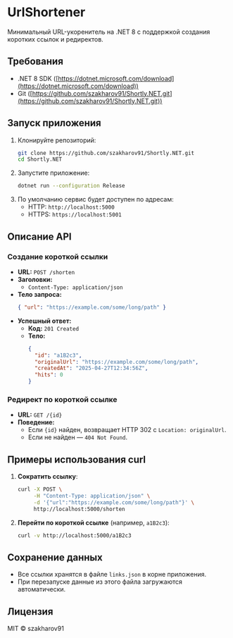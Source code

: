 # UrlShortener

Минимальный URL-укоренитель на .NET 8 с поддержкой создания коротких ссылок и редиректов.

## Требования

- .NET 8 SDK ([https://dotnet.microsoft.com/download](https://dotnet.microsoft.com/download))
- Git ([https://github.com/szakharov91/Shortly.NET.git](https://github.com/szakharov91/Shortly.NET.git))

## Запуск приложения

1. Клонируйте репозиторий:
   ```bash
   git clone https://github.com/szakharov91/Shortly.NET.git
   cd Shortly.NET
   ```
2. Запустите приложение:
   ```bash
   dotnet run --configuration Release
   ```
3. По умолчанию сервис будет доступен по адресам:
   - HTTP:  `http://localhost:5000`
   - HTTPS: `https://localhost:5001`

## Описание API

### Создание короткой ссылки

- **URL:** `POST /shorten`
- **Заголовки:**
  - `Content-Type: application/json`
- **Тело запроса:**
  ```json
  { "url": "https://example.com/some/long/path" }
  ```
- **Успешный ответ:**
  - **Код:** `201 Created`
  - **Тело:**
    ```json
    {
      "id": "a1B2c3",
      "originalUrl": "https://example.com/some/long/path",
      "createdAt": "2025-04-27T12:34:56Z",
      "hits": 0
    }
    ```

### Редирект по короткой ссылке

- **URL:** `GET /{id}`
- **Поведение:**
  - Если `{id}` найден, возвращает HTTP 302 с `Location: originalUrl`.
  - Если не найден — `404 Not Found`.

## Примеры использования curl

1. **Сократить ссылку**:

   ```bash
   curl -X POST \
        -H "Content-Type: application/json" \
        -d '{"url":"https://example.com/some/long/path"}' \
        http://localhost:5000/shorten
   ```

2. **Перейти по короткой ссылке** (например, `a1B2c3`):

   ```bash
   curl -v http://localhost:5000/a1B2c3
   ```

## Сохранение данных

- Все ссылки хранятся в файле `links.json` в корне приложения.
- При перезапуске данные из этого файла загружаются автоматически.

## Лицензия

MIT © szakharov91